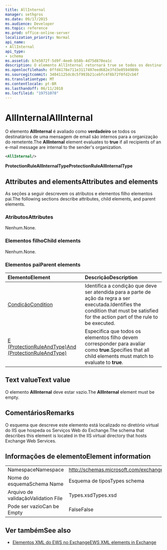 ```yaml
---
title: AllInternal
manager: sethgros
ms.date: 09/17/2015
ms.audience: Developer
ms.topic: reference
ms.prod: office-online-server
localization_priority: Normal
api_name:
- AllInternal
api_type:
- schema
ms.assetid: b7e5072f-5d9f-4ee0-b58b-4d75d878ea1c
description: O elemento AllInternal retornará true se todos os destinatários de uma mensagem de email são internos para a organização do remetente.
ms.openlocfilehash: 0ffd4178e711e3117497eed682e3fd3e0594989b
ms.sourcegitcommit: 34041125dc8c5f993b21cebfc4f8b72f0fd2cb6f
ms.translationtype: MT
ms.contentlocale: pt-BR
ms.lasthandoff: 06/11/2018
ms.locfileid: "19751078"
---
```

# <a name="allinternal"></a><span data-ttu-id="fbb2a-103">AllInternal</span><span class="sxs-lookup"><span data-stu-id="fbb2a-103">AllInternal</span></span>

<span data-ttu-id="fbb2a-104">O elemento **AllInternal** é avaliado como **verdadeiro** se todos os destinatários de uma mensagem de email são internos para a organização do remetente.</span><span class="sxs-lookup"><span data-stu-id="fbb2a-104">The **AllInternal** element evaluates to **true** if all recipients of an e-mail message are internal to the sender's organization.</span></span> 
  
```xml
<AllInternal/>
```

 <span data-ttu-id="fbb2a-105">**ProtectionRuleAllInternalType**</span><span class="sxs-lookup"><span data-stu-id="fbb2a-105">**ProtectionRuleAllInternalType**</span></span>
## <a name="attributes-and-elements"></a><span data-ttu-id="fbb2a-106">Attributes and elements</span><span class="sxs-lookup"><span data-stu-id="fbb2a-106">Attributes and elements</span></span>

<span data-ttu-id="fbb2a-107">As seções a seguir descrevem os atributos e elementos filho elementos pai.</span><span class="sxs-lookup"><span data-stu-id="fbb2a-107">The following sections describe attributes, child elements, and parent elements.</span></span>
  
### <a name="attributes"></a><span data-ttu-id="fbb2a-108">Atributos</span><span class="sxs-lookup"><span data-stu-id="fbb2a-108">Attributes</span></span>

<span data-ttu-id="fbb2a-109">Nenhum.</span><span class="sxs-lookup"><span data-stu-id="fbb2a-109">None.</span></span>
  
### <a name="child-elements"></a><span data-ttu-id="fbb2a-110">Elementos filho</span><span class="sxs-lookup"><span data-stu-id="fbb2a-110">Child elements</span></span>

<span data-ttu-id="fbb2a-111">Nenhum.</span><span class="sxs-lookup"><span data-stu-id="fbb2a-111">None.</span></span>
  
### <a name="parent-elements"></a><span data-ttu-id="fbb2a-112">Elementos pai</span><span class="sxs-lookup"><span data-stu-id="fbb2a-112">Parent elements</span></span>

|<span data-ttu-id="fbb2a-113">**Elemento**</span><span class="sxs-lookup"><span data-stu-id="fbb2a-113">**Element**</span></span>|<span data-ttu-id="fbb2a-114">**Descrição**</span><span class="sxs-lookup"><span data-stu-id="fbb2a-114">**Description**</span></span>|
|:-----|:-----|
|[<span data-ttu-id="fbb2a-115">Condição</span><span class="sxs-lookup"><span data-stu-id="fbb2a-115">Condition</span></span>](condition.md) <br/> |<span data-ttu-id="fbb2a-116">Identifica a condição que deve ser atendida para a parte de ação da regra a ser executada.</span><span class="sxs-lookup"><span data-stu-id="fbb2a-116">Identifies the condition that must be satisfied for the action part of the rule to be executed.</span></span>  <br/> |
|[<span data-ttu-id="fbb2a-117">E (ProtectionRuleAndType)</span><span class="sxs-lookup"><span data-stu-id="fbb2a-117">And (ProtectionRuleAndType)</span></span>](and-protectionruleandtype.md) <br/> |<span data-ttu-id="fbb2a-118">Especifica que todos os elementos filho devem corresponder para avaliar como **true**.</span><span class="sxs-lookup"><span data-stu-id="fbb2a-118">Specifies that all child elements must match to evaluate to **true**.</span></span>  <br/> |
   
## <a name="text-value"></a><span data-ttu-id="fbb2a-119">Text value</span><span class="sxs-lookup"><span data-stu-id="fbb2a-119">Text value</span></span>

<span data-ttu-id="fbb2a-120">O elemento **AllInternal** deve estar vazio.</span><span class="sxs-lookup"><span data-stu-id="fbb2a-120">The **AllInternal** element must be empty.</span></span> 
  
## <a name="remarks"></a><span data-ttu-id="fbb2a-121">Comentários</span><span class="sxs-lookup"><span data-stu-id="fbb2a-121">Remarks</span></span>

<span data-ttu-id="fbb2a-122">O esquema que descreve este elemento está localizado no diretório virtual do IIS que hospeda os Serviços Web do Exchange.</span><span class="sxs-lookup"><span data-stu-id="fbb2a-122">The schema that describes this element is located in the IIS virtual directory that hosts Exchange Web Services.</span></span>
  
## <a name="element-information"></a><span data-ttu-id="fbb2a-123">Informações de elemento</span><span class="sxs-lookup"><span data-stu-id="fbb2a-123">Element information</span></span>

|||
|:-----|:-----|
|<span data-ttu-id="fbb2a-124">Namespace</span><span class="sxs-lookup"><span data-stu-id="fbb2a-124">Namespace</span></span>  <br/> |http://schemas.microsoft.com/exchange/services/2006/types  <br/> |
|<span data-ttu-id="fbb2a-125">Nome do esquema</span><span class="sxs-lookup"><span data-stu-id="fbb2a-125">Schema Name</span></span>  <br/> |<span data-ttu-id="fbb2a-126">Esquema de tipos</span><span class="sxs-lookup"><span data-stu-id="fbb2a-126">Types schema</span></span>  <br/> |
|<span data-ttu-id="fbb2a-127">Arquivo de validação</span><span class="sxs-lookup"><span data-stu-id="fbb2a-127">Validation File</span></span>  <br/> |<span data-ttu-id="fbb2a-128">Types.xsd</span><span class="sxs-lookup"><span data-stu-id="fbb2a-128">Types.xsd</span></span>  <br/> |
|<span data-ttu-id="fbb2a-129">Pode ser vazio</span><span class="sxs-lookup"><span data-stu-id="fbb2a-129">Can be Empty</span></span>  <br/> |<span data-ttu-id="fbb2a-130">False</span><span class="sxs-lookup"><span data-stu-id="fbb2a-130">False</span></span>  <br/> |
   
## <a name="see-also"></a><span data-ttu-id="fbb2a-131">Ver também</span><span class="sxs-lookup"><span data-stu-id="fbb2a-131">See also</span></span>

- [<span data-ttu-id="fbb2a-132">Elementos XML do EWS no Exchange</span><span class="sxs-lookup"><span data-stu-id="fbb2a-132">EWS XML elements in Exchange</span></span>](ews-xml-elements-in-exchange.md)

